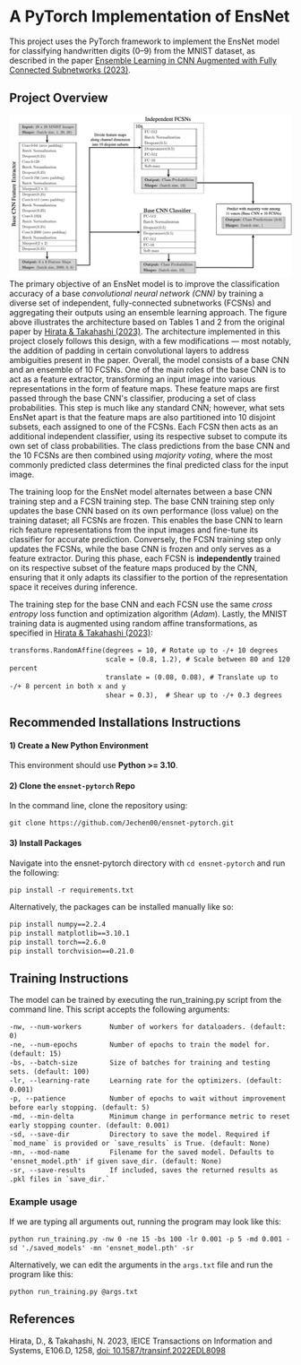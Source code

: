 # A PyTorch Implementation of EnsNet
This project uses the PyTorch framework to implement the EnsNet model for classifying handwritten digits (0–9) from the MNIST dataset, as described in the paper [Ensemble Learning in CNN Augmented with Fully Connected Subnetworks (2023)](https://www.jstage.jst.go.jp/article/transinf/E106.D/7/E106.D_2022EDL8098/_pdf/-char/en).

## Project Overview
![EnsNet Architecture](images/ensnet_arch_hori.jpg)
The primary objective of an EnsNet model is to improve the classification accuracy of a base _convolutional neural network (CNN)_ by training a diverse set of independent, fully-connected subnetworks (FCSNs) and aggregating their outputs using an ensemble learning approach. The figure above illustrates the architecture based on Tables 1 and 2 from the original paper by [Hirata & Takahashi (2023)](#references). The architecture implemented in this project closely follows this design, with a few modifications — most notably, the addition of padding in certain convolutional layers to address ambiguities present in the paper. Overall, the model consists of a base CNN and an ensemble of 10 FCSNs. One of the main roles of the base CNN is to act as a feature extractor, transforming an input image into various representations in the form of feature maps. These feature maps are first passed through the base CNN's classifier, producing a set of class probabilities. This step is much like any standard CNN; however, what sets EnsNet apart is that the feature maps are also partitioned into 10 disjoint subsets, each assigned to one of the FCSNs. Each FCSN then acts as an additional independent classifier, using its respective subset to compute its own set of class probabilities. The class predictions from the base CNN and the 10 FCSNs are then combined using _majority voting_, where the most commonly predicted class determines the final predicted class for the input image. 

The training loop for the EnsNet model alternates between a base CNN training step and a FCSN training step. The base CNN training step only updates the base CNN based on its own performance (loss value) on the training dataset; all FCSNs are frozen. This enables the base CNN to learn rich feature representations from the input images and fine-tune its classifier for accurate prediction. Conversely, the FCSN training step only updates the FCSNs, while the base CNN is frozen and only serves as a feature extractor. During this phase, each FCSN is **independently** trained on its respective subset of the feature maps produced by the CNN, ensuring that it only adapts its classifier to the portion of the representation space it receives during inference.

The training step for the base CNN and each FCSN use the same _cross entropy_ loss function and optimization algorithm (_Adam_). Lastly, the MNIST training data is augmented using random affine transformations, as specified in [Hirata & Takahashi (2023)](#references):
```
transforms.RandomAffine(degrees = 10, # Rotate up to -/+ 10 degrees
                        scale = (0.8, 1.2), # Scale between 80 and 120 percent
                        translate = (0.08, 0.08), # Translate up to -/+ 8 percent in both x and y
                        shear = 0.3),  # Shear up to -/+ 0.3 degrees
```

## Recommended Installations Instructions
#### 1) Create a New Python Environment
This environment should use **Python >= 3.10**.

#### 2) Clone the ```ensnet-pytorch``` Repo
In the command line, clone the repository using:
```
git clone https://github.com/Jechen00/ensnet-pytorch.git
```

#### 3) Install Packages
Navigate into the ensnet-pytorch directory with ```cd ensnet-pytorch``` and run the following:
```
pip install -r requirements.txt
```
Alternatively, the packages can be installed manually like so:
```
pip install numpy==2.2.4
pip install matplotlib==3.10.1
pip install torch==2.6.0
pip install torchvision==0.21.0
```

## Training Instructions
The model can be trained by executing the run_training.py script from the command line. This script accepts the following arguments:
```
-nw, --num-workers       Number of workers for dataloaders. (default: 0)
-ne, --num-epochs        Number of epochs to train the model for. (default: 15)
-bs, --batch-size        Size of batches for training and testing sets. (default: 100)
-lr, --learning-rate     Learning rate for the optimizers. (default: 0.001)
-p, --patience           Number of epochs to wait without improvement before early stopping. (default: 5)
-md, --min-delta         Minimum change in performance metric to reset early stopping counter. (default: 0.001)
-sd, --save-dir          Directory to save the model. Required if `mod_name` is provided or `save_results` is True. (default: None)
-mn, --mod-name          Filename for the saved model. Defaults to 'ensnet_model.pth' if given save_dir. (default: None)
-sr, --save-results      If included, saves the returned results as .pkl files in `save_dir.`
```
### Example usage
If we are typing all arguments out, running the program may look like this:
```
python run_training.py -nw 0 -ne 15 -bs 100 -lr 0.001 -p 5 -md 0.001 -sd './saved_models' -mn 'ensnet_model.pth' -sr
```

Alternatively, we can edit the arguments in the `args.txt` file and run the program like this:
```
python run_training.py @args.txt
```

## References
Hirata, D., & Takahashi, N. 2023, IEICE Transactions on Information and Systems, E106.D, 1258, [doi: 10.1587/transinf.2022EDL8098](https://www.jstage.jst.go.jp/article/transinf/E106.D/7/E106.D_2022EDL8098/_article)
